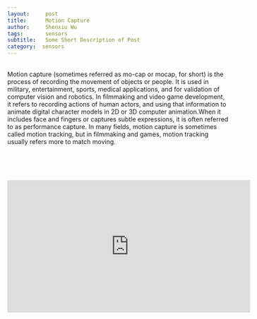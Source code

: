 ```yaml
---
layout:     post
title:      Motion Capture
author:     Shenxiu Wu
tags: 		sensors
subtitle:  	Some Short Description of Post
category:  sensors
---
```

<!-- Start Writing Below in Markdown -->

<!--* TOC
{:toc}-->
<br>
Motion capture (sometimes referred as mo-cap or mocap, for short) is the process of recording the movement of objects or people. It is used in military, entertainment, sports, medical applications, and for validation of computer vision and robotics. In filmmaking and video game development, it refers to recording actions of human actors, and using that information to animate digital character models in 2D or 3D computer animation.When it includes face and fingers or captures subtle expressions, it is often referred to as performance capture. In many fields, motion capture is sometimes called motion tracking, but in filmmaking and games, motion tracking usually refers more to match moving.
<br><br>

<!--<div align="center"><img width="300" height="300" src="/images/toolbox/sensors/IMU.jpg"></div>-->

<!--<img align="right" src="/images/toolbox/sensors/IMU.jpg"/>-->
<!--An IMU is a specific type of sensor that measures angular rate-->

<!--<div align="center"><img width="150" height="150" src="/images/wireless IMU.jpg"></div>-->
<!--
![wireless IMU](/images/wireless IMU.jpg)
-->
<!--
<div style="text-align: center"> 
<img src="/images/wireless IMU.jpg"/> 
</div>
-->

<br><br>
<div align="center">
<iframe width="550" height="300"  src="https://www.youtube.com/embed/vJpjEqXyec0" frameborder="0" allow="autoplay; encrypted-media" allowfullscreen> </iframe>
</div>
<br><br>
<!--
Some of the information contained in this web site includes intellectual property covered by both issued and pending patent applications. It is intended solely for research, educational and scholarly purposes by not-for-profit research organizations. If you have interest in specific technologies for commercial applications, please contact us [here](/contact.html).
-->

